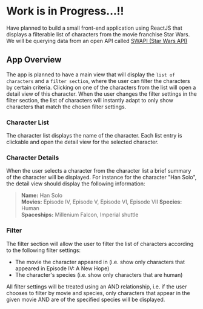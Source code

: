 # Work is in Progress...!!
Have planned to build a small front-end application using ReactJS that displays a filterable list of characters from the movie franchise Star Wars. We will be querying data from an open API called [SWAPI (Star Wars API)](https://swapi.py4e.com/) 

## App Overview
The app is planned to have  a main view that will display the ```list of characters``` and a ``filter section``, where the user can filter the characters by certain criteria. Clicking on one of the characters from the list will open a detail view of this character. When the user changes the filter settings in the filter section, the list of characters will instantly adapt to only show characters that match the chosen filter settings.


### Character List
The character list displays the name of the character. Each list entry is clickable and open the detail view for the selected character.


### Character Details
When the user selects a character from the character list a brief summary of the character will be displayed.
For instance for the character "Han Solo", the detail view should display the following information:

> **Name:** Han Solo  
> **Movies:** Episode IV, Episode V, Episode VI, Episode VII 
> **Species:** Human  
> **Spaceships:** Millenium Falcon, Imperial shuttle  



### Filter
The filter section will allow the user to filter the list of characters according to the following filter settings:

* The movie the character appeared in (i.e. show only characters that appeared in Episode IV: A New Hope)
* The character's species (i.e. show only characters that are human)

All filter settings will be treated using an AND relationship, i.e. if the user chooses to filter by movie and species, only characters that appear in the given movie AND are of the specified species will be displayed.


